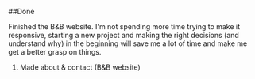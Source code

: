 ##Done

Finished the B&B website. I'm not spending more time trying to make it responsive, starting a new project and making the right decisions (and understand why) in the beginning will save me a lot of time and make me get a better grasp on things.

1. Made about & contact (B&B website)